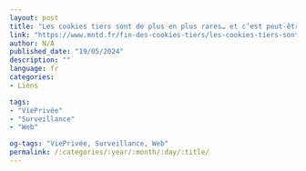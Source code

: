 ```yaml
---
layout: post
title: "Les cookies tiers sont de plus en plus rares… et c’est peut-être une mauvaise nouvelle pour la vie privée des internautes"
link: "https://www.mntd.fr/fin-des-cookies-tiers/les-cookies-tiers-sont-de-plus-en-plus-rares-et-c-est-peut-etre-une-mauvaise-nouvelle-pour-la-vie-privee-des-utilisateurs-756034"
author: N/A
published_date: "19/05/2024"
description: ""
language: fr
categories:
- Liens

tags:
- "ViePrivée"
- "Surveillance"
- "Web"

og-tags: "ViePrivée, Surveillance, Web"
permalink: /:categories/:year/:month/:day/:title/
---
```

